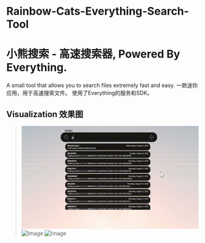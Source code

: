# Rainbow-Cats-Everything-Search-Tool
# 小熊搜索 - 高速搜索器, Powered By Everything.
A small tool that allows you to search files extremely fast and easy.
一款迷你应用，用于高速搜索文件。
使用了Everything的服务和SDK。
  
## Visualization 效果图
>![Image](Visuals/1.gif)
>![Image](Visuals/2.png)
>![Image](Visuals/3.png)
